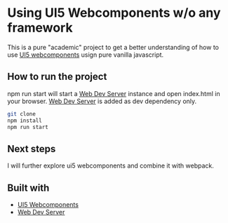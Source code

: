 # Using UI5 Webcomponents w/o any framework

This is a pure "academic" project to get a better understanding of how to use [UI5 webcomponents](https://sap.github.io/ui5-webcomponents/) usign pure vanilla javascript.

## How to run the project

npm run start will start a [Web Dev Server](https://modern-web.dev/docs/dev-server/overview/) instance and open index.html in your browser.
[Web Dev Server](https://modern-web.dev/docs/dev-server/overview/) is added as dev dependency only.

```bash
git clone
npm install
npm run start
```

## Next steps

I will further explore ui5 webcomponents and combine it with webpack.

## Built with

 - [UI5 Webcomponents](https://sap.github.io/ui5-webcomponents/)
 - [Web Dev Server](https://modern-web.dev/docs/dev-server/overview/)